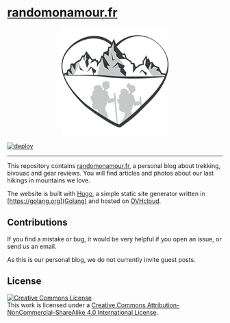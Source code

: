# [randomonamour.fr](https://www.randomonamour.fr)

<p align="center">
  <img alt="randomonamour.fr logo" src="themes/chamonix/static/images/logo.png">
</p>

[![deploy](https://github.com/timotheenicolas/randomonamour.fr/actions/workflows/deploy.yml/badge.svg?branch=main)](https://github.com/timotheenicolas/randomonamour.fr/actions/workflows/deploy.yml)

---

This repository contains [randomonamour.fr](https://www.randomonamour.fr), a personal blog about trekking, bivouac and gear reviews.
You will find articles and photos about our last hikings in mountains we love.

The website is built with [Hugo](https://gohugo.io), a simple static site generator written
in [https://golang.org](Golang) and hosted on [OVHcloud](https://www.ovhcloud.com).

## Contributions

If you find a mistake or bug, it would be very helpful if you open an issue, or send us an email.

As this is our personal blog, we do not currently invite guest posts.

## License

<a rel="license" href="http://creativecommons.org/licenses/by-nc-sa/4.0/"><img alt="Creative Commons License" style="border-width:0" src="https://i.creativecommons.org/l/by-nc-sa/4.0/88x31.png" /></a><br />This work is licensed under a <a rel="license" href="http://creativecommons.org/licenses/by-nc-sa/4.0/">Creative Commons Attribution-NonCommercial-ShareAlike 4.0 International License</a>.
